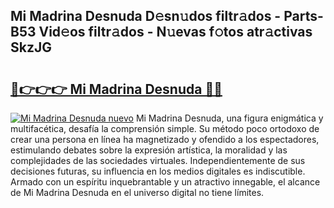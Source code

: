 ## Mi Madrina Desnuda D𝚎sn𝚞dos filtr𝚊dos - Parts-B53 Vid𝚎os filtr𝚊dos - N𝚞evas f𝚘tos atr𝚊ctivas SkzJG

# <h2><a href="http://mbbvw0u.tromn.icu/?c=Mi+Madrina+Desnuda">🔗👉👉👉 Mi Madrina Desnuda 🔗🔗</a></h2>

[![Mi Madrina Desnuda nuevo](https://i.imgur.com/pEAQMta.gif)](http://mbbvw0u.tromn.icu/?c=Mi+Madrina+Desnuda)
Mi Madrina Desnuda, una figura enigmática y multifacética, desafía la comprensión simple. Su método poco ortodoxo de crear una persona en línea ha magnetizado y ofendido a los espectadores, estimulando debates sobre la expresión artística, la moralidad y las complejidades de las sociedades virtuales. Independientemente de sus decisiones futuras, su influencia en los medios digitales es indiscutible. Armado con un espíritu inquebrantable y un atractivo innegable, el alcance de Mi Madrina Desnuda en el universo digital no tiene límites.
